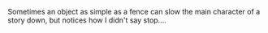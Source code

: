 Sometimes an object as simple as a fence can slow the main character of a story down, but notices how I didn't say stop....
